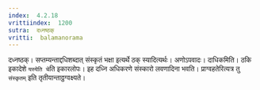 ```yaml
---
index:  4.2.18
vrittiindex:  1200
sutra:  दध्नष्ठक्
vritti:  balamanorama 
---
```


दध्नष्ठक्। सप्तम्यन्ताद्दधिशब्दात् संस्कृतं भक्षा इत्यर्थे ठक् स्यादित्यर्थः। अणोऽपवादः। दाधिकमिति। ठकि इकादेशे `यस्येति चे`ति इकारलोपः। इह दध्नि अधिकरणे संस्कारो लवणादिना भवति। प्राग्वहतेरित्यत्र तु `संस्कृतम्` इति तृतीयान्ताठ्ठग्वक्ष्यते। 

